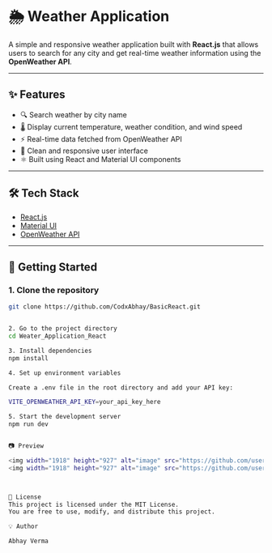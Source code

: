# 🌦️ Weather Application

A simple and responsive weather application built with **React.js** that allows users to search for any city and get real-time weather information using the **OpenWeather API**.

---

## ✨ Features

- 🔍 Search weather by city name  
- 🌡️ Display current temperature, weather condition, and wind speed  
- ⚡ Real-time data fetched from OpenWeather API  
- 📱 Clean and responsive user interface  
- ⚛️ Built using React and Material UI components  

---

## 🛠️ Tech Stack

- [React.js](https://reactjs.org/)  
- [Material UI](https://mui.com/)  
- [OpenWeather API](https://openweathermap.org/api)

---


## 🚀 Getting Started

### 1. Clone the repository
```bash
git clone https://github.com/CodxAbhay/BasicReact.git


2. Go to the project directory
cd Weater_Application_React

3. Install dependencies
npm install

4. Set up environment variables

Create a .env file in the root directory and add your API key:

VITE_OPENWEATHER_API_KEY=your_api_key_here

5. Start the development server
npm run dev


📷 Preview

<img width="1918" height="927" alt="image" src="https://github.com/user-attachments/assets/bbca0831-d579-4fbd-b706-f943b0f20fd0" />
<img width="1918" height="927" alt="image" src="https://github.com/user-attachments/assets/3d286b7c-f710-4879-8ac5-4387ee81c682" />



📄 License
This project is licensed under the MIT License.
You are free to use, modify, and distribute this project.

💡 Author

Abhay Verma

